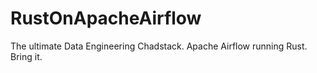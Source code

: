 # RustOnApacheAirflow
The ultimate Data Engineering Chadstack. Apache Airflow running Rust. Bring it.
